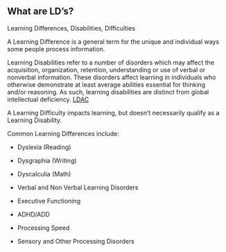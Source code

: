 ## What are LD’s?

Learning Differences, Disabilities, Difficulties

A Learning Difference is a general term for the unique and individual ways some people process information.

Learning Disabilities refer to a number of disorders which may affect the acquisition, organization, retention, understanding or use of verbal or nonverbal information. These disorders affect learning in individuals who otherwise demonstrate at least average abilities essential for thinking and/or reasoning. As such, learning disabilities are distinct from global intellectual deficiency. [LDAC](https://www.ldac-acta.ca/official-definition-of-learning-disabilities/)

A Learning Difficulty impacts learning, but doesn’t necessarily qualify as a Learning Disability.

Common Learning Differences include:

- Dyslexia (Reading)

- Dysgraphia (Writing)

- Dyscalculia (Math)

- Verbal and Non Verbal Learning Disorders

- Executive Functioning

- ADHD/ADD

- Processing Speed

- Sensory and Other Processing Disorders
